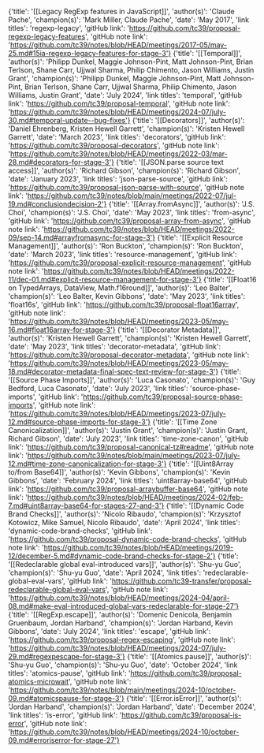 {'title': '[[Legacy RegExp features in JavaScript]]', 'author(s)': 'Claude Pache', 'champion(s)': 'Mark Miller, Claude Pache', 'date': 'May 2017', 'link titles': 'regexp-legacy', 'gitHub link': 'https://github.com/tc39/proposal-regexp-legacy-features', 'gitHub note link': 'https://github.com/tc39/notes/blob/HEAD/meetings/2017-05/may-25.md#15ia-regexp-legacy-features-for-stage-3'}
{'title': '[[Temporal]]', 'author(s)': 'Philipp Dunkel, Maggie Johnson-Pint, Matt Johnson-Pint, Brian Terlson, Shane Carr, Ujjwal Sharma, Philip Chimento, Jason Williams, Justin Grant', 'champion(s)': 'Philipp Dunkel, Maggie Johnson-Pint, Matt Johnson-Pint, Brian Terlson, Shane Carr, Ujjwal Sharma, Philip Chimento, Jason Williams, Justin Grant', 'date': 'July 2024', 'link titles': 'temporal', 'gitHub link': 'https://github.com/tc39/proposal-temporal', 'gitHub note link': 'https://github.com/tc39/notes/blob/HEAD/meetings/2024-07/july-30.md#temporal-update--bug-fixes'}
{'title': '[[Decorators]]', 'author(s)': 'Daniel Ehrenberg, Kristen Hewell Garrett', 'champion(s)': 'Kristen Hewell Garrett', 'date': 'March 2023', 'link titles': 'decorators', 'gitHub link': 'https://github.com/tc39/proposal-decorators', 'gitHub note link': 'https://github.com/tc39/notes/blob/HEAD/meetings/2022-03/mar-28.md#decorators-for-stage-3'}
{'title': '[[JSON.parse source text access]]', 'author(s)': 'Richard Gibson', 'champion(s)': 'Richard Gibson', 'date': 'January 2023', 'link titles': 'json-parse-source', 'gitHub link': 'https://github.com/tc39/proposal-json-parse-with-source', 'gitHub note link': 'https://github.com/tc39/notes/blob/main/meetings/2022-07/jul-19.md#conclusiondecision-2'}
{'title': '[[Array.fromAsync]]', 'author(s)': 'J.S. Choi', 'champion(s)': 'J.S. Choi', 'date': 'May 2023', 'link titles': 'from-async', 'gitHub link': 'https://github.com/tc39/proposal-array-from-async', 'gitHub note link': 'https://github.com/tc39/notes/blob/HEAD/meetings/2022-09/sep-14.md#arrayfromasync-for-stage-3'}
{'title': '[[Explicit Resource Management]]', 'author(s)': 'Ron Buckton', 'champion(s)': 'Ron Buckton', 'date': 'March 2023', 'link titles': 'resource-management', 'gitHub link': 'https://github.com/tc39/proposal-explicit-resource-management', 'gitHub note link': 'https://github.com/tc39/notes/blob/HEAD/meetings/2022-11/dec-01.md#explicit-resource-management-for-stage-3'}
{'title': '[[Float16 on TypedArrays, DataView, Math.f16round]]', 'author(s)': 'Leo Balter', 'champion(s)': 'Leo Balter, Kevin Gibbons', 'date': 'May 2023', 'link titles': 'float16s', 'gitHub link': 'https://github.com/tc39/proposal-float16array', 'gitHub note link': 'https://github.com/tc39/notes/blob/HEAD/meetings/2023-05/may-16.md#float16array-for-stage-3'}
{'title': '[[Decorator Metadata]]', 'author(s)': 'Kristen Hewell Garrett', 'champion(s)': 'Kristen Hewell Garrett', 'date': 'May 2023', 'link titles': 'decorator-metadata', 'gitHub link': 'https://github.com/tc39/proposal-decorator-metadata', 'gitHub note link': 'https://github.com/tc39/notes/blob/HEAD/meetings/2023-05/may-18.md#decorator-metadata-final-spec-text-review-for-stage-3'}
{'title': '[[Source Phase Imports]]', 'author(s)': 'Luca Casonato', 'champion(s)': 'Guy Bedford, Luca Casonato', 'date': 'July 2023', 'link titles': 'source-phase-imports', 'gitHub link': 'https://github.com/tc39/proposal-source-phase-imports', 'gitHub note link': 'https://github.com/tc39/notes/blob/HEAD/meetings/2023-07/july-12.md#source-phase-imports-for-stage-3'}
{'title': '[[Time Zone Canonicalization]]', 'author(s)': 'Justin Grant', 'champion(s)': 'Justin Grant, Richard Gibson', 'date': 'July 2023', 'link titles': 'time-zone-canon', 'gitHub link': 'https://github.com/tc39/proposal-canonical-tz#readme', 'gitHub note link': 'https://github.com/tc39/notes/blob/main/meetings/2023-07/july-12.md#time-zone-canonicalization-for-stage-3'}
{'title': '[[Uint8Array to/from Base64]]', 'author(s)': 'Kevin Gibbons', 'champion(s)': 'Kevin Gibbons', 'date': 'February 2024', 'link titles': 'uint8array-base64', 'gitHub link': 'https://github.com/tc39/proposal-arraybuffer-base64', 'gitHub note link': 'https://github.com/tc39/notes/blob/HEAD/meetings/2024-02/feb-7.md#uint8array-base64-for-stages-27-and-3'}
{'title': '[[Dynamic Code Brand Checks]]', 'author(s)': 'Nicolo Ribaudo', 'champion(s)': 'Krzysztof Kotowicz, Mike Samuel, Nicolo Ribaudo', 'date': 'April 2024', 'link titles': 'dynamic-code-brand-checks', 'gitHub link': 'https://github.com/tc39/proposal-dynamic-code-brand-checks', 'gitHub note link': 'https://github.com/tc39/notes/blob/HEAD/meetings/2019-12/december-5.md#dynamic-code-brand-checks-for-stage-2'}
{'title': '[[Redeclarable global eval-introduced vars]]', 'author(s)': 'Shu-yu Guo', 'champion(s)': 'Shu-yu Guo', 'date': 'April 2024', 'link titles': 'redeclarable-global-eval-vars', 'gitHub link': 'https://github.com/tc39-transfer/proposal-redeclarable-global-eval-vars', 'gitHub note link': 'https://github.com/tc39/notes/blob/HEAD/meetings/2024-04/april-08.md#make-eval-introduced-global-vars-redeclarable-for-stage-27'}
{'title': '[[RegExp.escape]]', 'author(s)': 'Domenic Denicola, Benjamin Gruenbaum, Jordan Harband', 'champion(s)': 'Jordan Harband, Kevin Gibbons', 'date': 'July 2024', 'link titles': 'escape', 'gitHub link': 'https://github.com/tc39/proposal-regex-escaping', 'gitHub note link': 'https://github.com/tc39/notes/blob/HEAD/meetings/2024-07/july-29.md#regexpescape-for-stage-3'}
{'title': '[[Atomics.pause]]', 'author(s)': 'Shu-yu Guo', 'champion(s)': 'Shu-yu Guo', 'date': 'October 2024', 'link titles': 'atomics-pause', 'gitHub link': 'https://github.com/tc39/proposal-atomics-microwait', 'gitHub note link': 'https://github.com/tc39/notes/blob/main/meetings/2024-10/october-09.md#atomicspause-for-stage-3'}
{'title': '[[Error.isError]]', 'author(s)': 'Jordan Harband', 'champion(s)': 'Jordan Harband', 'date': 'December 2024', 'link titles': 'is-error', 'gitHub link': 'https://github.com/tc39/proposal-is-error', 'gitHub note link': 'https://github.com/tc39/notes/blob/HEAD/meetings/2024-10/october-09.md#erroriserror-for-stage-27'}